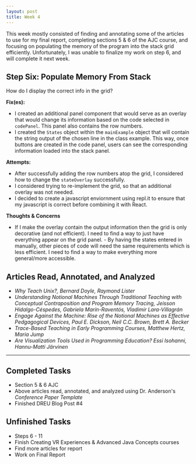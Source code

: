```yaml
---
layout: post
title: Week 4
---
```


This week mostly consisted of finding and annotating some of the articles to use for my final report, completing sections 5 & 6 of the AJC course, and focusing on populating the memory of the program into the stack grid efficiently. Unfortunately, I was unable to finalize my work on step 6, and will complete it next week.  

## Step Six: Populate Memory From Stack ##

How do I display the correct info in the grid?

**Fix(es):**
  - I created an additional panel component that would serve as an overlay that would change its information based on the code selected in `codePanel`. This panel also contains the row numbers. 
  - I created the `States` object within the `mainExample` object that will contain the string output of the chosen line in the class example. This way, once buttons are created in the code panel, users can see the corresponding information loaded into the stack panel.
 
 **Attempts:**
  - After successfully adding the row numbers atop the grid, I considered how to change the `stateOverlay` successfully. 
  - I considered trying to re-implement the grid, so that an additional overlay was not needed. 
  - I decided to create a javascript enviornment using repl.it to ensure that my javascript is correct before combining it with React. 
  
 **Thoughts & Concerns**
   - If I make the overlay contain the output information then the grid is only decorative (and not efficient). I need to find a way to just have everything appear on the grid panel. 
    - By having the states entered in manually, other pieces of code will need the same requirements which is less efficient. I need to find a way to make everything more general/more accessible. 
  
## Articles Read, Annotated, and Analyzed
- *Why Teach Unix?, Bernard Doyle, Raymond Lister*
- *Understanding Notional Machines Through Traditional Teaching with Conceptual Contraposition and Program Memory Tracing, Jeisson Hidalgo-Céspedes, Gabriela Marín-Raventós, Vladimir Lara-Villagrán*
- *Engage Against the Machine: Rise of the Notional Machines as Effective Pedgagogical Devices, Paul E. Dickson, Neil C.C. Brown, Brett A. Becker*
- *Trace-Based Teaching in Early Programming Courses, Matthew Hertz, Maria Jump*
- *Are Visualization Tools Used in Programming Education? Essi Isohanni, Hannu-Matti Järvinen*

******

## Completed Tasks
- Section 5 & 6 AJC
- Above articles read, annotated, and analyzed using Dr. Anderson's *Conference Paper Template*
- Finished DREU Blog Post #4

## Unfinished Tasks
- Steps 6 - 11
- Finish Creating VR Experiences & Advanced Java Concepts courses
- Find more articles for report
- Work on Final Report
